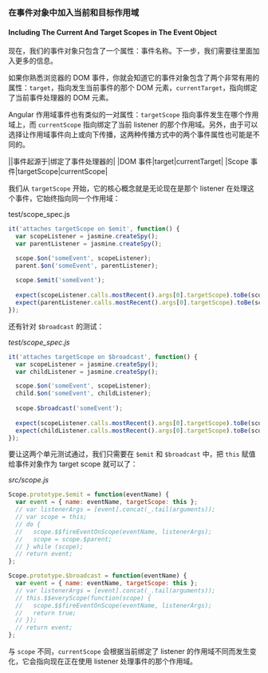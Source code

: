 ### 在事件对象中加入当前和目标作用域
#### Including The Current And Target Scopes in The Event Object

现在，我们的事件对象只包含了一个属性：事件名称。下一步，我们需要往里面加入更多的信息。

如果你熟悉浏览器的 DOM 事件，你就会知道它的事件对象包含了两个非常有用的属性：`target`，指向发生当前事件的那个 DOM 元素，`currentTarget`，指向绑定了当前事件处理器的 DOM 元素。

Angular 作用域事件也有类似的一对属性：`targetScope` 指向事件发生在哪个作用域上，而 `currentScope` 指向绑定了当前 listener 的那个作用域。另外，由于可以选择让作用域事件向上或向下传播，这两种传播方式中的两个事件属性也可能是不同的。

||事件起源于|绑定了事件处理器的|
|DOM 事件|target|currentTarget|
|Scope 事件|targetScope|currentScope|

我们从 `targetScope` 开始，它的核心概念就是无论现在是那个 listener 在处理这个事件，它始终指向同一个作用域：

test/scope_spec.js

```js
it('attaches targetScope on $emit', function() {
  var scopeListener = jasmine.createSpy();
  var parentListener = jasmine.createSpy();

  scope.$on('someEvent', scopeListener);
  parent.$on('someEvent', parentListener);
  
  scope.$emit('someEvent');
  
  expect(scopeListener.calls.mostRecent().args[0].targetScope).toBe(scope);
  expect(parentListener.calls.mostRecent().args[0].targetScope).toBe(scope);
});
```

还有针对 `$broadcast` 的测试：

_test/scope_spec.js_

```js
it('attaches targetScope on $broadcast', function() {
  var scopeListener = jasmine.createSpy();
  var childListener = jasmine.createSpy();

  scope.$on('someEvent', scopeListener);
  child.$on('someEvent', childListener);
  
  scope.$broadcast('someEvent');
  
  expect(scopeListener.calls.mostRecent().args[0].targetScope).toBe(scope);
  expect(childListener.calls.mostRecent().args[0].targetScope).toBe(scope);
});
```

要让这两个单元测试通过，我们只需要在 `$emit` 和 `$broadcast` 中，把 `this` 赋值给事件对象作为 target scope 就可以了：

_src/scope.js_

```js
Scope.prototype.$emit = function(eventName) {
  var event = { name: eventName, targetScope: this };
  // var listenerArgs = [event].concat(_.tail(arguments));
  // var scope = this;
  // do {
  //   scope.$$fireEventOnScope(eventName, listenerArgs);
  //   scope = scope.$parent;
  // } while (scope);
  // return event;
};

Scope.prototype.$broadcast = function(eventName) {
  var event = { name: eventName, targetScope: this };
  // var listenerArgs = [event].concat(_.tail(arguments));
  // this.$$everyScope(function(scope) {
  //   scope.$$fireEventOnScope(eventName, listenerArgs);
  //   return true;
  // });
  // return event;
};
```

与 `scope` 不同，`currentScope` 会根据当前绑定了 listener 的作用域不同而发生变化，它会指向现在正在使用 listener 处理事件的那个作用域。